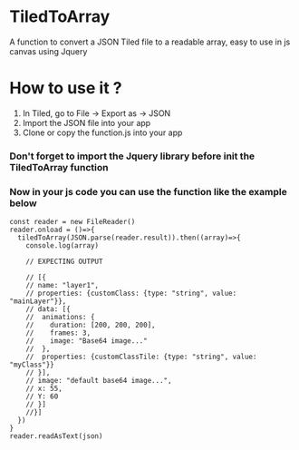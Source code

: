 # TiledToArray
A function to convert a JSON Tiled file to a readable array, easy to use in js canvas using Jquery

# How to use it ?

1) In Tiled, go to File -> Export as -> JSON
2) Import the JSON file into your app
3) Clone or copy the function.js into your app

### Don't forget to import the Jquery library before init the TiledToArray function

### Now in your js code you can use the function like the example below

```const json = "./media/myJsonFile.json" //The link to your JSON file from Tiled
const reader = new FileReader()
reader.onload = ()=>{
  tiledToArray(JSON.parse(reader.result)).then((array)=>{
    console.log(array)
    
    // EXPECTING OUTPUT
    
    // [{
    // name: "layer1",
    // properties: {customClass: {type: "string", value: "mainLayer"}},
    // data: [{
    //  animations: {
    //    duration: [200, 200, 200],
    //    frames: 3,
    //    image: "Base64 image..."
    //  },
    //  properties: {customClassTile: {type: "string", value: "myClass"}}
    // }],
    // image: "default base64 image...",
    // x: 55,
    // Y: 60
    // }]
    //}]
  })
}
reader.readAsText(json)  
```
